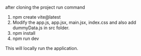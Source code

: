 after cloning the project 
run command 
1. npm create vite@latest
2. Modify the app.js, app.jsx, main.jsx, index.css and also add dummyData.js in src folder.
3. npm install 
4. npm run dev

This will locally run the application.